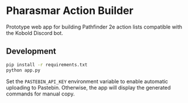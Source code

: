 # Pharasmar Action Builder

Prototype web app for building Pathfinder 2e action lists compatible with the Kobold Discord bot.

## Development

```bash
pip install -r requirements.txt
python app.py
```

Set the `PASTEBIN_API_KEY` environment variable to enable automatic uploading to Pastebin. Otherwise, the app will display the generated commands for manual copy.
